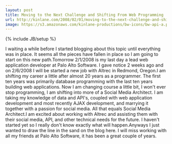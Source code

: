 ```yaml
---
layout: post
title: Moving to the Next Challenge and Shifting From Web Programming
url: http://kinlane.com/2008/02/01/moving-to-the-next-challenge-and-shifting-from-web-programming/
image: https://s3.amazonaws.com/kinlane-productions/bw-icons/bw-api-a.png
---
```

{% include JB/setup %}
I waiting a while before I started blogging about this topic until everything was in place.  It seems all the pieces have fallen in place so I am going to start on this new path.Tomorrow 2/1/2008 is my last day a lead web application developer at Palo Alto Software.  I gave notice 2 weeks ago and on 2/6/2008 I will be started a new job with Altrec in Redmond, Oregon.I am shifting my career a little after almost 20 years as a programmer.  The first ten years was primarily database programming with the last ten years building web applications. Now I am changing course a little bit, I won't ever stop programming, I am shifting into more of a Social Media Architect.  I am taking my knowledge of data and API's, coupled with web application development and most recently AJAX development, and marrying it together with a passion for social media. All that equals Social Media Architect.I am excited about working with Altrec and assisting them with their social media, API, and other technical needs for the future.  I haven't started yet so I really don't know exactly what will happen.Anyways I just wanted to draw the line in the sand on the blog here. I will miss working with all my friends at Palo Alto Software, it has been a great couple of years.